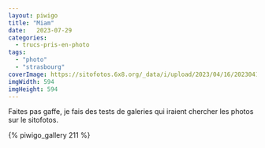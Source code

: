 ```yaml
---
layout: piwigo
title: "Miam"
date:   2023-07-29
categories: 
  - trucs-pris-en-photo
tags: 
  - "photo"
  - "strasbourg"
coverImage: https://sitofotos.6x8.org/_data/i/upload/2023/04/16/20230416202939-7a333f1d-me.jpg
imgWidth: 594
imgHeight: 594
---
```


Faites pas gaffe, je fais des tests de galeries qui iraient chercher les photos sur le sitofotos.

{% piwigo_gallery 211 %}